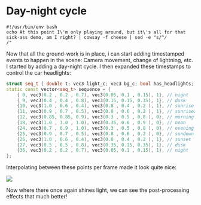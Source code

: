 # Day-night cycle

```{.shebang im_out="stdout"}
#!/usr/bin/env bash
echo At this point I\'m only playing around, but it\'s all for that sick-ass demo, am I right? | cowsay -f cheese | sed -e "s/^/          /"
```

Now that all the ground-work is in place, i can start adding timestamped events to happen in the scene:
Camera movement, change of lightning, etc. I started by adding a day-night cycle. I then expanded these timestamps to control the car headlights:

```cpp
struct seq_t { double t; vec3 light_c; vec3 bg_c; bool has_headlights; };
static const vector<seq_t> sequence = {
	{ 0, vec3(0.2 , 0.2 , 0.7), vec3(0.05, 0.1 , 0.15), 1}, // night
	{ 9, vec3(0.4 , 0.4 , 0.8), vec3(0.15, 0.15, 0.35), 1}, // dusk
	{10, vec3(1.0 , 0.6 , 0.4), vec3(0.8 , 0.4 , 0.2 ), 1}, // sunrise
	{11, vec3(0.9 , 0.7 , 0.5), vec3(0.8 , 0.6 , 0.2 ), 1}, // sunrise2
	{12, vec3(0.85, 0.85, 0.9), vec3(0.3 , 0.5 , 0.8 ), 0}, // morning
	{18, vec3(1.0 , 1.0 , 1.0), vec3(0.35, 0.6 , 0.9 ), 0}, // noon
	{24, vec3(0.7 , 0.9 , 1.0), vec3(0.3 , 0.5 , 0.8 ), 0}, // evening
	{25, vec3(0.9 , 0.7 , 0.5), vec3(0.8 , 0.6 , 0.2 ), 0}, // sundown
	{26, vec3(1.0 , 0.6 , 0.4), vec3(0.8 , 0.4 , 0.2 ), 1}, // sunset
	{27, vec3(0.5 , 0.5 , 0.8), vec3(0.35, 0.15, 0.35), 1}, // dusk
	{36, vec3(0.2 , 0.2 , 0.7), vec3(0.05, 0.1 , 0.15), 1}, // night
};
```

Interpolating between these points per frame made it look quite nice:

![](images/26-day.png)

Now where there once again shines light, we can see the post-processing effects that much better!
